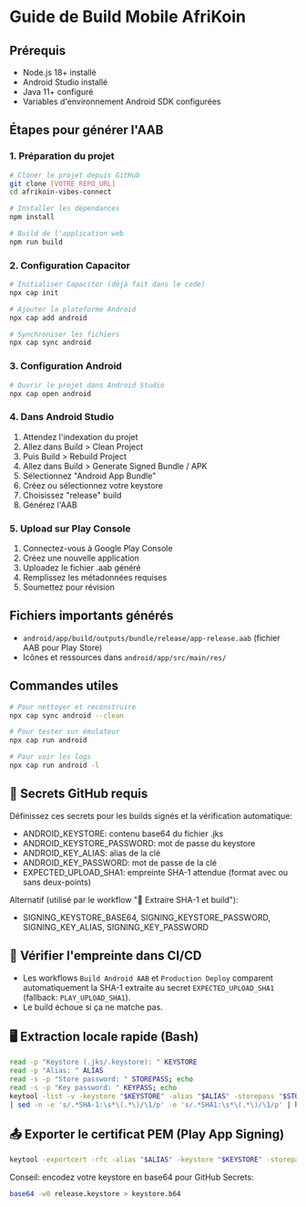
# Guide de Build Mobile AfriKoin

## Prérequis
- Node.js 18+ installé
- Android Studio installé
- Java 11+ configuré
- Variables d'environnement Android SDK configurées

## Étapes pour générer l'AAB

### 1. Préparation du projet
```bash
# Cloner le projet depuis GitHub
git clone [VOTRE_REPO_URL]
cd afrikoin-vibes-connect

# Installer les dépendances
npm install

# Build de l'application web
npm run build
```

### 2. Configuration Capacitor
```bash
# Initialiser Capacitor (déjà fait dans le code)
npx cap init

# Ajouter la plateforme Android
npx cap add android

# Synchroniser les fichiers
npx cap sync android
```

### 3. Configuration Android
```bash
# Ouvrir le projet dans Android Studio
npx cap open android
```

### 4. Dans Android Studio
1. Attendez l'indexation du projet
2. Allez dans Build > Clean Project
3. Puis Build > Rebuild Project
4. Allez dans Build > Generate Signed Bundle / APK
5. Sélectionnez "Android App Bundle"
6. Créez ou sélectionnez votre keystore
7. Choisissez "release" build
8. Générez l'AAB

### 5. Upload sur Play Console
1. Connectez-vous à Google Play Console
2. Créez une nouvelle application
3. Uploadez le fichier .aab généré
4. Remplissez les métadonnées requises
5. Soumettez pour révision

## Fichiers importants générés
- `android/app/build/outputs/bundle/release/app-release.aab` (fichier AAB pour Play Store)
- Icônes et ressources dans `android/app/src/main/res/`

## Commandes utiles
```bash
# Pour nettoyer et reconstruire
npx cap sync android --clean

# Pour tester sur émulateur
npx cap run android

# Pour voir les logs
npx cap run android -l
```

## 🔐 Secrets GitHub requis

Définissez ces secrets pour les builds signés et la vérification automatique:

- ANDROID_KEYSTORE: contenu base64 du fichier .jks
- ANDROID_KEYSTORE_PASSWORD: mot de passe du keystore
- ANDROID_KEY_ALIAS: alias de la clé
- ANDROID_KEY_PASSWORD: mot de passe de la clé
- EXPECTED_UPLOAD_SHA1: empreinte SHA-1 attendue (format avec ou sans deux-points)

Alternatif (utilisé par le workflow "🔐 Extraire SHA-1 et build"):
- SIGNING_KEYSTORE_BASE64, SIGNING_KEYSTORE_PASSWORD, SIGNING_KEY_ALIAS, SIGNING_KEY_PASSWORD

## 🧪 Vérifier l'empreinte dans CI/CD

- Les workflows `Build Android AAB` et `Production Deploy` comparent automatiquement la SHA-1 extraite au secret `EXPECTED_UPLOAD_SHA1` (fallback: `PLAY_UPLOAD_SHA1`).
- Le build échoue si ça ne matche pas.

## 🖥️ Extraction locale rapide (Bash)

```bash
read -p "Keystore (.jks/.keystore): " KEYSTORE
read -p "Alias: " ALIAS
read -s -p "Store password: " STOREPASS; echo
read -s -p "Key password: " KEYPASS; echo
keytool -list -v -keystore "$KEYSTORE" -alias "$ALIAS" -storepass "$STOREPASS" -keypass "$KEYPASS" \
| sed -n -e 's/.*SHA-1:\s*\(.*\)/\1/p' -e 's/.*SHA1:\s*\(.*\)/\1/p' | head -n1
```

## 📤 Exporter le certificat PEM (Play App Signing)

```bash
keytool -exportcert -rfc -alias "$ALIAS" -keystore "$KEYSTORE" -storepass "$STOREPASS" -keypass "$KEYPASS" > upload_cert.pem
```

Conseil: encodez votre keystore en base64 pour GitHub Secrets:
```bash
base64 -w0 release.keystore > keystore.b64
```
